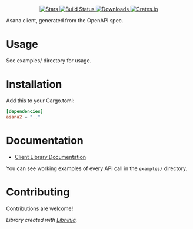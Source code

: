 <div id="top"></div>

<p align="center">
    <a href="https://github.com/libninjacom/asana-rs/stargazers">
        <img src="https://img.shields.io/github/stars/libninjacom/asana-rs.svg?style=flat-square" alt="Stars" />
    </a>
    <a href="https://github.com/libninjacom/asana-rs/actions">
        <img src="https://img.shields.io/github/workflow/status/libninjacom/asana-rs/ci?style=flat-square" alt="Build Status" />
    </a>
    
<a href="https://crates.io/crates/asana">
    <img src="https://img.shields.io/crates/d/asana?style=flat-square" alt="Downloads" />
</a>
<a href="https://crates.io/crates/asana">
    <img src="https://img.shields.io/crates/v/asana?style=flat-square" alt="Crates.io" />
</a>

</p>

Asana client, generated from the OpenAPI spec.

# Usage

See examples/ directory for usage.

# Installation

Add this to your Cargo.toml:

```toml
[dependencies]
asana2 = ".."
```

# Documentation



* [Client Library Documentation](https://docs.rs/asana2/latest/asana/)


You can see working examples of every API call in the `examples/` directory.

# Contributing

Contributions are welcome!

*Library created with [Libninja](https://www.libninja.com).*
